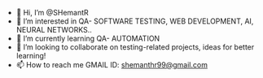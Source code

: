 - 👋 Hi, I’m @SHemantR
- 👀 I’m interested in QA- SOFTWARE TESTING, WEB DEVELOPMENT, AI, NEURAL NETWORKS..
- 🌱 I’m currently learning QA- AUTOMATION
- 💞️ I’m looking to collaborate on testing-related projects, ideas for better learning!
- 📫 How to reach me GMAIL ID: shemanthr99@gmail.com

<!---
SHemantR/SHemantR is a ✨ special ✨ repository because its `README.md` (this file) appears on your GitHub profile.
You can click the Preview link to take a look at your changes.
--->
